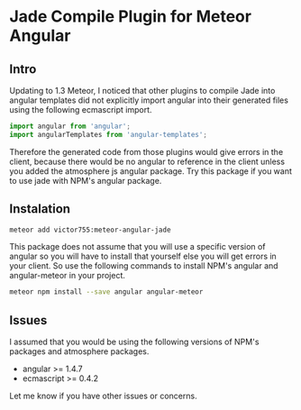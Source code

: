 # Jade Compile Plugin for Meteor Angular

## Intro

Updating to 1.3 Meteor, I noticed that other plugins to compile 
Jade into angular templates did not explicitly import angular into 
their generated files using the following ecmascript import.

```javascript
import angular from 'angular';
import angularTemplates from 'angular-templates';
```

Therefore the generated code from those plugins would give errors 
in the client, because there would be no angular to reference in the
client unless you added the atmosphere js angular package. Try this
package if you want to use jade with NPM's angular package. 

## Instalation 

```bash
meteor add victor755:meteor-angular-jade
```

This package does not assume that you will use a specific version of 
angular so you will have to install that yourself else you will get
errors in your client. So use the following commands to install NPM's
angular and angular-meteor in your project.

```bash
meteor npm install --save angular angular-meteor
```

## Issues

I assumed that you would be using the following versions of NPM's
packages and atmosphere packages.

  * angular >= 1.4.7  
  * ecmascript >= 0.4.2

Let me know if you have other issues or concerns.

